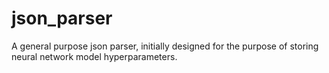 # json_parser
A general purpose json parser, initially designed for the purpose of storing neural network model hyperparameters.
